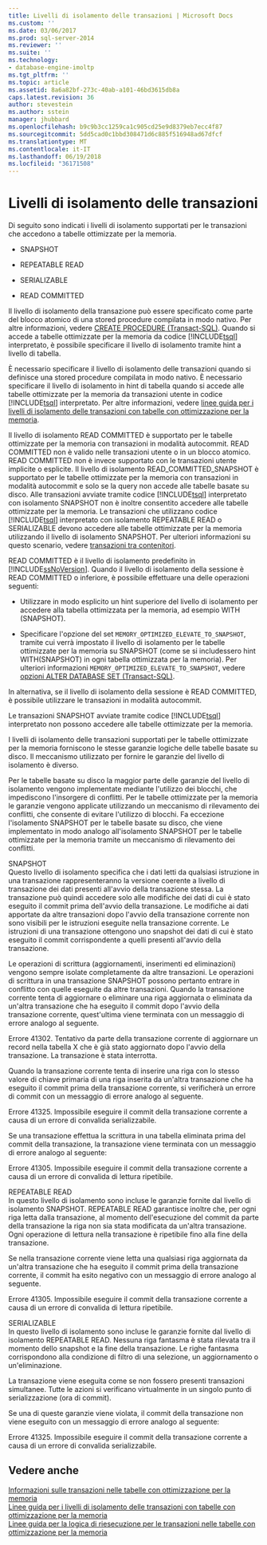 ```yaml
---
title: Livelli di isolamento delle transazioni | Microsoft Docs
ms.custom: ''
ms.date: 03/06/2017
ms.prod: sql-server-2014
ms.reviewer: ''
ms.suite: ''
ms.technology:
- database-engine-imoltp
ms.tgt_pltfrm: ''
ms.topic: article
ms.assetid: 8a6a82bf-273c-40ab-a101-46bd3615db8a
caps.latest.revision: 36
author: stevestein
ms.author: sstein
manager: jhubbard
ms.openlocfilehash: b9c9b3cc1259ca1c905cd25e9d8379eb7ecc4f87
ms.sourcegitcommit: 5dd5cad0c1bbd308471d6c885f516948ad67dfcf
ms.translationtype: MT
ms.contentlocale: it-IT
ms.lasthandoff: 06/19/2018
ms.locfileid: "36171508"
---
```

# <a name="transaction-isolation-levels"></a>Livelli di isolamento delle transazioni
  Di seguito sono indicati i livelli di isolamento supportati per le transazioni che accedono a tabelle ottimizzate per la memoria.  
  
-   SNAPSHOT  
  
-   REPEATABLE READ  
  
-   SERIALIZABLE  
  
-   READ COMMITTED  
  
 Il livello di isolamento della transazione può essere specificato come parte del blocco atomico di una stored procedure compilata in modo nativo. Per altre informazioni, vedere [CREATE PROCEDURE &#40;Transact-SQL&#41;](/sql/t-sql/statements/create-procedure-transact-sql). Quando si accede a tabelle ottimizzate per la memoria da codice [!INCLUDE[tsql](../includes/tsql-md.md)] interpretato, è possibile specificare il livello di isolamento tramite hint a livello di tabella.  
  
 È necessario specificare il livello di isolamento delle transazioni quando si definisce una stored procedure compilata in modo nativo. È necessario specificare il livello di isolamento in hint di tabella quando si accede alle tabelle ottimizzate per la memoria da transazioni utente in codice [!INCLUDE[tsql](../includes/tsql-md.md)] interpretato. Per altre informazioni, vedere [linee guida per i livelli di isolamento delle transazioni con tabelle con ottimizzazione per la memoria](../relational-databases/in-memory-oltp/memory-optimized-tables.md).  
  
 Il livello di isolamento READ COMMITTED è supportato per le tabelle ottimizzate per la memoria con transazioni in modalità autocommit. READ COMMITTED non è valido nelle transazioni utente o in un blocco atomico. READ COMMITTED non è invece supportato con le transazioni utente implicite o esplicite. Il livello di isolamento READ_COMMITTED_SNAPSHOT è supportato per le tabelle ottimizzate per la memoria con transazioni in modalità autocommit e solo se la query non accede alle tabelle basate su disco. Alle transazioni avviate tramite codice [!INCLUDE[tsql](../includes/tsql-md.md)] interpretato con isolamento SNAPSHOT non è inoltre consentito accedere alle tabelle ottimizzate per la memoria. Le transazioni che utilizzano codice [!INCLUDE[tsql](../includes/tsql-md.md)] interpretato con isolamento REPEATABLE READ o SERIALIZABLE devono accedere alle tabelle ottimizzate per la memoria utilizzando il livello di isolamento SNAPSHOT. Per ulteriori informazioni su questo scenario, vedere [transazioni tra contenitori](cross-container-transactions.md).  
  
 READ COMMITTED è il livello di isolamento predefinito in [!INCLUDE[ssNoVersion](../includes/ssnoversion-md.md)]. Quando il livello di isolamento della sessione è READ COMMITTED o inferiore, è possibile effettuare una delle operazioni seguenti:  
  
-   Utilizzare in modo esplicito un hint superiore del livello di isolamento per accedere alla tabella ottimizzata per la memoria, ad esempio WITH (SNAPSHOT).  
  
-   Specificare l'opzione del set `MEMORY_OPTIMIZED_ELEVATE_TO_SNAPSHOT`, tramite cui verrà impostato il livello di isolamento per le tabelle ottimizzate per la memoria su SNAPSHOT (come se si includessero hint WITH(SNAPSHOT) in ogni tabella ottimizzata per la memoria). Per ulteriori informazioni `MEMORY_OPTIMIZED_ELEVATE_TO_SNAPSHOT`, vedere [opzioni ALTER DATABASE SET &#40;Transact-SQL&#41;](/sql/t-sql/statements/alter-database-transact-sql-set-options).  
  
 In alternativa, se il livello di isolamento della sessione è READ COMMITTED, è possibile utilizzare le transazioni in modalità autocommit.  
  
 Le transazioni SNAPSHOT avviate tramite codice [!INCLUDE[tsql](../includes/tsql-md.md)] interpretato non possono accedere alle tabelle ottimizzate per la memoria.  
  
 I livelli di isolamento delle transazioni supportati per le tabelle ottimizzate per la memoria forniscono le stesse garanzie logiche delle tabelle basate su disco. Il meccanismo utilizzato per fornire le garanzie del livello di isolamento è diverso.  
  
 Per le tabelle basate su disco la maggior parte delle garanzie del livello di isolamento vengono implementate mediante l'utilizzo dei blocchi, che impediscono l'insorgere di conflitti. Per le tabelle ottimizzate per la memoria le garanzie vengono applicate utilizzando un meccanismo di rilevamento dei conflitti, che consente di evitare l'utilizzo di blocchi. Fa eccezione l'isolamento SNAPSHOT per le tabelle basate su disco, che viene implementato in modo analogo all'isolamento SNAPSHOT per le tabelle ottimizzate per la memoria tramite un meccanismo di rilevamento dei conflitti.  
  
 SNAPSHOT  
 Questo livello di isolamento specifica che i dati letti da qualsiasi istruzione in una transazione rappresenteranno la versione coerente a livello di transazione dei dati presenti all'avvio della transazione stessa. La transazione può quindi accedere solo alle modifiche dei dati di cui è stato eseguito il commit prima dell'avvio della transazione. Le modifiche ai dati apportate da altre transazioni dopo l'avvio della transazione corrente non sono visibili per le istruzioni eseguite nella transazione corrente. Le istruzioni di una transazione ottengono uno snapshot dei dati di cui è stato eseguito il commit corrispondente a quelli presenti all'avvio della transazione.  
  
 Le operazioni di scrittura (aggiornamenti, inserimenti ed eliminazioni) vengono sempre isolate completamente da altre transazioni. Le operazioni di scrittura in una transazione SNAPSHOT possono pertanto entrare in conflitto con quelle eseguite da altre transazioni. Quando la transazione corrente tenta di aggiornare o eliminare una riga aggiornata o eliminata da un'altra transazione che ha eseguito il commit dopo l'avvio della transazione corrente, quest'ultima viene terminata con un messaggio di errore analogo al seguente.  
  
 Errore 41302. Tentativo da parte della transazione corrente di aggiornare un record nella tabella X che è già stato aggiornato dopo l'avvio della transazione. La transazione è stata interrotta.  
  
 Quando la transazione corrente tenta di inserire una riga con lo stesso valore di chiave primaria di una riga inserita da un'altra transazione che ha eseguito il commit prima della transazione corrente, si verificherà un errore di commit con un messaggio di errore analogo al seguente.  
  
 Errore 41325. Impossibile eseguire il commit della transazione corrente a causa di un errore di convalida serializzabile.  
  
 Se una transazione effettua la scrittura in una tabella eliminata prima del commit della transazione, la transazione viene terminata con un messaggio di errore analogo al seguente:  
  
 Errore 41305. Impossibile eseguire il commit della transazione corrente a causa di un errore di convalida di lettura ripetibile.  
  
 REPEATABLE READ  
 In questo livello di isolamento sono incluse le garanzie fornite dal livello di isolamento SNAPSHOT. REPEATABLE READ garantisce inoltre che, per ogni riga letta dalla transazione, al momento dell'esecuzione del commit da parte della transazione la riga non sia stata modificata da un'altra transazione. Ogni operazione di lettura nella transazione è ripetibile fino alla fine della transazione.  
  
 Se nella transazione corrente viene letta una qualsiasi riga aggiornata da un'altra transazione che ha eseguito il commit prima della transazione corrente, il commit ha esito negativo con un messaggio di errore analogo al seguente.  
  
 Errore 41305. Impossibile eseguire il commit della transazione corrente a causa di un errore di convalida di lettura ripetibile.  
  
 SERIALIZABLE  
 In questo livello di isolamento sono incluse le garanzie fornite dal livello di isolamento REPEATABLE READ. Nessuna riga fantasma è stata rilevata tra il momento dello snapshot e la fine della transazione. Le righe fantasma corrispondono alla condizione di filtro di una selezione, un aggiornamento o un'eliminazione.  
  
 La transazione viene eseguita come se non fossero presenti transazioni simultanee. Tutte le azioni si verificano virtualmente in un singolo punto di serializzazione (ora di commit).  
  
 Se una di queste garanzie viene violata, il commit della transazione non viene eseguito con un messaggio di errore analogo al seguente:  
  
 Errore 41325. Impossibile eseguire il commit della transazione corrente a causa di un errore di convalida serializzabile.  
  
## <a name="see-also"></a>Vedere anche  
 [Informazioni sulle transazioni nelle tabelle con ottimizzazione per la memoria](../../2014/database-engine/understanding-transactions-on-memory-optimized-tables.md)   
 [Linee guida per i livelli di isolamento delle transazioni con tabelle con ottimizzazione per la memoria](../relational-databases/in-memory-oltp/memory-optimized-tables.md)   
 [Linee guida per la logica di riesecuzione per le transazioni nelle tabelle con ottimizzazione per la memoria](../../2014/database-engine/guidelines-for-retry-logic-for-transactions-on-memory-optimized-tables.md)  
  
  
